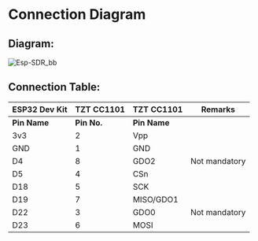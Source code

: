 #  **Connection Diagram**
## Diagram:
![Esp-SDR_bb](https://github.com/avicarmeli/TPMS-SDR/assets/32562196/db28ad69-f209-4a23-acc8-35a5362a8f16)

## Connection Table:



| ESP32 Dev Kit | TZT CC1101 | TZT CC1101| Remarks |
| --------|---------|----------|-------|
| **Pin Name** | **Pin No.** | **Pin Name** |  |
|3v3| 2 | Vpp|  |
|GND| 1 | GND|  |
| D4 | 8 | GDO2| Not mandatory |
| D5 | 4 | CSn |  |
| D18 | 5 | SCK |  |
| D19 | 7 | MISO/GDO1 |  |
| D22 | 3 | GDO0 |  Not mandatory |
| D23 | 6 | MOSI |  |
